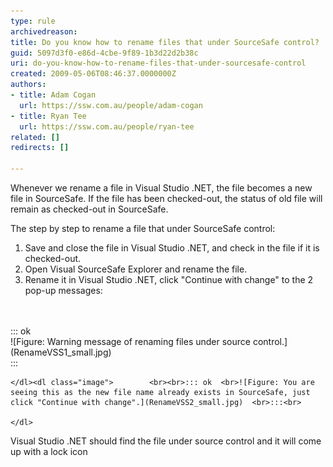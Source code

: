 ```yaml
---
type: rule
archivedreason: 
title: Do you know how to rename files that under SourceSafe control?
guid: 5097d3f0-e86d-4cbe-9f89-1b3d22d2b38c
uri: do-you-know-how-to-rename-files-that-under-sourcesafe-control
created: 2009-05-06T08:46:37.0000000Z
authors:
- title: Adam Cogan
  url: https://ssw.com.au/people/adam-cogan
- title: Ryan Tee
  url: https://ssw.com.au/people/ryan-tee
related: []
redirects: []

---
```


Whenever we rename a file in Visual Studio .NET, the file becomes a new file in SourceSafe. If the file has been checked-out, the status of old file will remain as checked-out in SourceSafe.

The step by step to rename a file that under SourceSafe control:

<!--endintro-->

1. Save and close the file in Visual Studio .NET, and check in the file if it is checked-out.
2. Open Visual SourceSafe Explorer and rename the file.
3. Rename it in Visual Studio .NET, click "Continue with change" to the 2 pop-up messages:
<dl class="image">        <br><br>::: ok  <br>![Figure: Warning message of renaming files under source control.](RenameVSS1_small.jpg)  <br>:::<br>
        
    </dl><dl class="image">        <br><br>::: ok  <br>![Figure: You are seeing this as the new file name already exists in SourceSafe, just click "Continue with change".](RenameVSS2_small.jpg)  <br>:::<br>
        
    </dl>



 Visual Studio .NET should find the file under source control and it will come up with a lock icon
